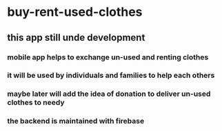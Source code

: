 # buy-rent-used-clothes
## this app still unde development 
### mobile app helps to exchange un-used and renting clothes 
### it will be used by individuals and families to help each others 
### maybe later will add the idea of donation to deliver un-used clothes to needy 
### the backend is maintained with firebase

